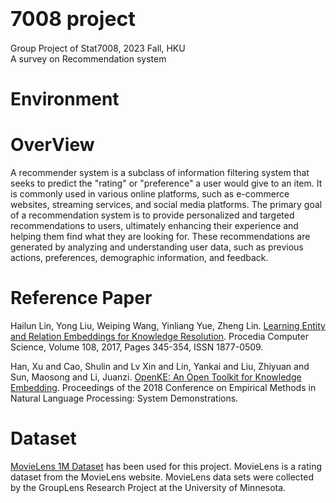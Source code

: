 # <font size=6>7008 project</font>
Group Project of Stat7008, 2023 Fall, HKU  
A survey on Recommendation system

# Environment

# OverView
A recommender system is a subclass of information filtering system that seeks to predict the "rating" or "preference" a user would give to an item. It is commonly used in various online platforms, such as e-commerce websites, streaming services, and social media platforms. The primary goal of a recommendation system is to provide personalized and targeted recommendations to users, ultimately enhancing their experience and helping them find what they are looking for. These recommendations are generated by analyzing and understanding user data, such as previous actions, preferences, demographic information, and feedback.

# Reference Paper
Hailun Lin, Yong Liu, Weiping Wang, Yinliang Yue, Zheng Lin. [Learning Entity and Relation Embeddings for Knowledge Resolution](https://www.sciencedirect.com/science/article/pii/S1877050917305628). Procedia Computer Science, Volume 108, 2017, Pages 345-354, ISSN 1877-0509.

Han, Xu and Cao, Shulin and Lv Xin and Lin, Yankai and Liu, Zhiyuan and Sun, Maosong and Li, Juanzi. [OpenKE: An Open Toolkit for Knowledge Embedding](https://aclanthology.org/D18-2024.pdf). Proceedings of the 2018 Conference on Empirical Methods in Natural Language Processing: System Demonstrations.

# Dataset
[MovieLens 1M Dataset](https://grouplens.org/datasets/movielens/1m/) has been used for this project. MovieLens is a rating dataset from the MovieLens website. MovieLens data sets were collected by the GroupLens Research Project at the University of Minnesota.
